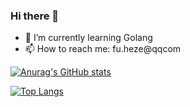 ### Hi there 👋
- 🌱 I’m currently learning Golang
- 📫 How to reach me: fu.heze@qqcom

[![Anurag's GitHub stats](https://github-readme-stats.vercel.app/api?username=HezeCode&count_private=true&&show_icons=true)](https://github.com/anuraghazra/github-readme-stats)

[![Top Langs](https://github-readme-stats.vercel.app/api/top-langs/?username=HezeCode&layout=compact&count_private=true)](https://github.com/anuraghazra/github-readme-stats)  
